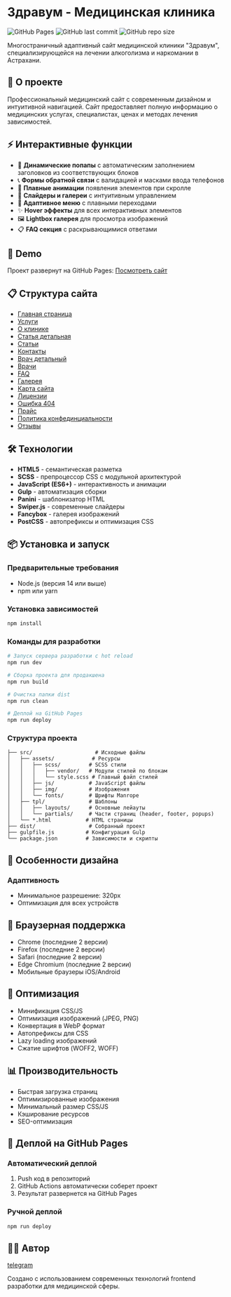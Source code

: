 # Здравум - Медицинская клиника

![GitHub Pages](https://github.com/InnaGlebova/zdravum/actions/workflows/deploy.yml/badge.svg)
![GitHub last commit](https://img.shields.io/github/last-commit/InnaGlebova/zdravum)
![GitHub repo size](https://img.shields.io/github/repo-size/InnaGlebova/zdravum)

Многостраничный адаптивный сайт медицинской клиники "Здравум", специализирующейся на лечении алкоголизма и наркомании в Астрахани.

## 🏥 О проекте

Профессиональный медицинский сайт с современным дизайном и интуитивной навигацией. Сайт предоставляет полную информацию о медицинских услугах, специалистах, ценах и методах лечения зависимостей.

## ⚡ Интерактивные функции

- 🎯 **Динамические попапы** с автоматическим заполнением заголовков из соответствующих блоков
- 📞 **Формы обратной связи** с валидацией и масками ввода телефонов
- 🎨 **Плавные анимации** появления элементов при скролле
- 🔄 **Слайдеры и галереи** с интуитивным управлением
- 📱 **Адаптивное меню** с плавными переходами
- ✨ **Hover эффекты** для всех интерактивных элементов
- 🖼️ **Lightbox галерея** для просмотра изображений
- 📋 **FAQ секция** с раскрывающимися ответами

## 🚀 Demo

Проект развернут на GitHub Pages: [Посмотреть сайт](https://innaglebova.github.io/zdravum/)


## 📋 Структура сайта

- [Главная страница](https://innaglebova.github.io/zdravum/index.html)
- [Услуги](https://innaglebova.github.io/zdravum/service.html)
- [О клинике](https://innaglebova.github.io/zdravum/about.html)
- [Статья детальная](https://innaglebova.github.io/zdravum/article.html)
- [Статьи](https://innaglebova.github.io/zdravum/articles.html)
- [Контакты](https://innaglebova.github.io/zdravum/contacts.html)
- [Врач детальный](https://innaglebova.github.io/zdravum/doctor.html)
- [Врачи](https://innaglebova.github.io/zdravum/doctors.html)
- [FAQ](https://innaglebova.github.io/zdravum/faq.html)
- [Галерея](https://innaglebova.github.io/zdravum/gallery.html)
- [Карта сайта](https://innaglebova.github.io/zdravum/karta-sayta.html)
- [Лицензии](https://innaglebova.github.io/zdravum/licences.html)
- [Ошибка 404](https://innaglebova.github.io/zdravum/notfound.html)
- [Прайс](https://innaglebova.github.io/zdravum/price.html)
- [Политика конфединциальности](https://innaglebova.github.io/zdravum/privacy.html)
- [Отзывы](https://innaglebova.github.io/zdravum/reviews.html)

## 🛠 Технологии

- **HTML5** - семантическая разметка
- **SCSS** - препроцессор CSS с модульной архитектурой
- **JavaScript (ES6+)** - интерактивность и анимации
- **Gulp** - автоматизация сборки
- **Panini** - шаблонизатор HTML
- **Swiper.js** - современные слайдеры
- **Fancybox** - галерея изображений
- **PostCSS** - автопрефиксы и оптимизация CSS

## 📦 Установка и запуск

### Предварительные требования

- Node.js (версия 14 или выше)
- npm или yarn

### Установка зависимостей

```bash
npm install
```

### Команды для разработки

```bash
# Запуск сервера разработки с hot reload
npm run dev

# Сборка проекта для продакшена
npm run build

# Очистка папки dist
npm run clean

# Деплой на GitHub Pages
npm run deploy
```

### Структура проекта

```
├── src/                    # Исходные файлы
│   ├── assets/            # Ресурсы
│   │   ├── scss/         # SCSS стили
│   │   │   ├── vendor/   # Модули стилей по блокам
│   │   │   └── style.scss # Главный файл стилей
│   │   ├── js/           # JavaScript файлы
│   │   ├── img/          # Изображения
│   │   └── fonts/        # Шрифты Manrope
│   ├── tpl/              # Шаблоны
│   │   ├── layouts/      # Основные лейауты
│   │   └── partials/     # Части страниц (header, footer, popups)
│   └── *.html           # HTML страницы
├── dist/                 # Собранный проект
├── gulpfile.js          # Конфигурация Gulp
└── package.json         # Зависимости и скрипты
```

## 🎨 Особенности дизайна

### Адаптивность
- Минимальное разрешение: 320px
- Оптимизация для всех устройств


## 📱 Браузерная поддержка

- Chrome (последние 2 версии)
- Firefox (последние 2 версии)
- Safari (последние 2 версии)
- Edge Chromium (последние 2 версии)
- Мобильные браузеры iOS/Android

## 🔧 Оптимизация

- Минификация CSS/JS
- Оптимизация изображений (JPEG, PNG)
- Конвертация в WebP формат
- Автопрефиксы для CSS
- Lazy loading изображений
- Сжатие шрифтов (WOFF2, WOFF)

## 📊 Производительность

- Быстрая загрузка страниц
- Оптимизированные изображения
- Минимальный размер CSS/JS
- Кэширование ресурсов
- SEO-оптимизация



## 🚀 Деплой на GitHub Pages

### Автоматический деплой

1. Push код в репозиторий
2. GitHub Actions автоматически соберет проект
3. Результат развернется на GitHub Pages

### Ручной деплой

```bash
npm run deploy
```

## 👨‍💻 Автор

[telegram](https://t.me/innasaur)

Создано с использованием современных технологий frontend разработки для медицинской сферы.

